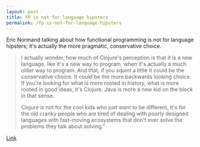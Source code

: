 ```yaml
---
layout: post
title: FP is not for language hipsters
permalink: /fp-is-not-for-language-hipsters
---
```

Eric Normand talking about how functional programming is not for language
hipsters; it's actually the more pragmatic, conservative choice.

> I actually wonder, how much of Clojure's perception is that it is a new
> language, like it's a new way to program, when it's actually a much older way
> to program. And that, if you squint a little it could be the conservative
> choice. It could be the more backwards looking choice. If you're looking for
> what is more rooted in history, what is more rooted in good ideas, it's
> Clojure. Java is more a new kid on the block in that sense.
>
> Clojure is not for the cool kids who just want to be different, it's for the
> old cranky people who are tired of dealing with poorly designed languages
> with fast-moving ecosystems that don't ever solve the problems they talk
> about solving."

[Link](https://lispcast.com/is-clojure-a-language-for-hipsters/)
